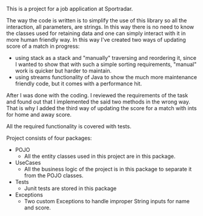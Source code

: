 This is a project for a job application at Sportradar.

The way the code is written is to simplify the use of this library so all the interaction, 
all parameters, are strings. In this way there is no need to know the classes used for 
retaining data and one can simply interact with it in more human friendly way. In this way
I've created two ways of updating score of a match in progress:
  - using stack as a stack and "manually" traversing and reordering it, since I 
wanted to show that with such a simple sorting requirements, "manual" work is quicker but harder to maintain.
  - using streams functionality of Java to show the much more maintenance friendly code, but 
it comes with a performance hit.

After I was done with the coding. I reviewed the requirements of the task and found out that
I implemented the said two methods in the wrong way. That is why I added the third way of
updating the score for a match with ints for home and away score.

All the required functionality is covered with tests.

Project consists of four packages:
- POJO 
  - All the entity classes used in this project are in this package.
- UseCases
  - All the business logic of the project is in this package to separate it from the POJO classes.
- Tests
  - Junit tests are stored in this package
- Exceptions
  - Two custom Exceptions to handle improper String inputs for name and score.